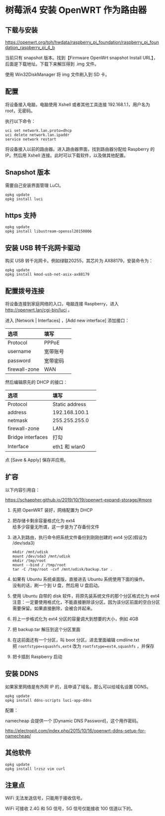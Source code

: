 # 树莓派4 安装 OpenWRT 作为路由器



## 下载与安装

https://openwrt.org/toh/hwdata/raspberry_pi_foundation/raspberry_pi_foundation_raspberry_pi_4_b

当前只有 snapshot 版本。找到【Firmware OpenWrt snapshot Install URL】，后面是下载地址。下载下来解压得到 .img 文件。

使用 Win32DiskManager 将 img 文件刷入到 SD 卡。

<!-- more -->

## 配置

将设备接入电脑，电脑使用 Xshell 或者其他工具连接 192.168.1.1，用户名为 root，无密码。

执行以下命令：                                                                                                                                                                                                                

```
uci set network.lan.proto=dhcp
uci delete network.lan.ipaddr
service network restart
```

将设备接入以前的路由器。进入路由器界面，找到路由器分配给 Raspberry 的 IP。然后用 Xshell 连接。此时可以下载软件，以及做其他配置。

## Snapshot 版本

需要自己安装界面管理 LuCI。

```
opkg update
opkg install luci
```

## https 支持

```
opkg update
opkg install libustream-openssl20150806
```

## 安装 USB 转千兆网卡驱动

购买 USB 转千兆网卡。例如绿联20255，其芯片为 AX88179，安装命令为：
```
opkg update
opkg install kmod-usb-net-asix-ax88179
```

## 配置拨号连接

将设备连接到家庭网络的入口，电脑连接 Raspberry，进入 http://openwrt.lan/cgi-bin/luci 。

进入 [Network | Interfaces] ，[Add new interface] 添加接口：

|选项|填写||
|:--|:--|:--|
|Protocol|PPPoE||
|username|宽带账号||
|password|宽带密码||
|firewall-zone|WAN||

然后编辑原先的 DHCP 的接口：

|选项|填写||
|:--|:--|:--|
|Protocol|Static address||
|address|192.168.100.1||
|netmask|255.255.255.0||
|firewall-zone|LAN||
|Bridge interfaces|打勾||
|Interface|eth1 和 wlan0||

点 [Save & Apply] 保存并应用。

## 扩容

以下内容引用自：

https://schaepher.github.io/2019/10/19/openwrt-expand-storage/#more

1. 先把 OpenWRT 装好，网络配置为 DHCP
   
2. 把存储卡剩余容量格式化为 ext4  
   给多少容量无所谓，这一步是为了存备份文件
   
3. 进入到路由，执行命令把系统文件备份到刚刚创建的 ext4 分区(假设为 /dev/sda3)

    ```
    mkdir /mnt/udisk
    mount /dev/sda3 /mnt/udisk
    mkdir /tmp/root
    mount --bind / /tmp/root
    tar -C /tmp/root -cvf /mnt/udisk/backup.tar .
    ```

4. 如果有 Ubuntu 系统桌面版，直接进去 Ubuntu 系统使用下面的操作。  
   没有的话，刷一个到 U 盘，然后用 U 盘启动。

5. 使用 Ubuntu 自带的 disk 软件，将原先装系统文件的那个分区格式化为 ext4  
   注意：一定要使用格式化，不能直接删除该分区。因为该分区前面的空白分区需要保留。如果直接删除，会被合并起来。

6. 将上一步格式化为 ext4 分区的容量调大到想要的大小，例如 4GB

7. 把 backup.tar 解压到这个分区里面

8. 在这前面还有一个分区，叫 boot 分区。进去里面编辑 cmdline.txt  
   把 `rootfstype=squashfs,ext4` 改为 `rootfstype=ext4,squashfs` ，并保存

9. 把卡插到 Raspberry 启动

## 安装 DDNS

如果家里网络是有外网 IP 的，且申请了域名，那么可以给域名设置 DDNS。

```
opkg update
opkg install ddns-scripts luci-app-ddns
```

配置：

namecheap 会提供一个 [Dynamic DNS Password]，这个用作密码。

http://electropit.com/index.php/2015/10/16/openwrt-ddns-setup-for-namecheap/

## 其他软件

```
opkg update
opkg install lrzsz vim curl
```

## 注意点

WiFi 无法发送信号，只能用于接收信号。  

WiFi 可接收 2.4G 和 5G 信号，5G 信号仅能接收 100 信道以下的。
